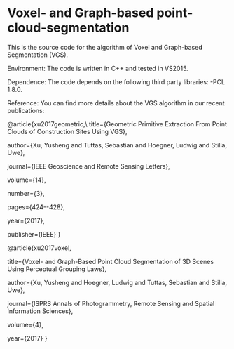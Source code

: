 # Voxel- and Graph-based point-cloud-segmentation
This is the source code for the algorithm of Voxel and Graph-based Segmentation (VGS).

Environment:
The code is written in C++ and tested in VS2015.

Dependence:
The code depends on the following third party libraries:
-PCL 1.8.0.

Reference:
You can find more details about the VGS algorithm in our recent publications:

@article{xu2017geometric,\\
  title={Geometric Primitive Extraction From Point Clouds of Construction Sites Using VGS},
  
  author={Xu, Yusheng and Tuttas, Sebastian and Hoegner, Ludwig and Stilla, Uwe},
  
  journal={IEEE Geoscience and Remote Sensing Letters},
  
  volume={14},
  
  number={3},
  
  pages={424--428},
  
  year={2017},
  
  publisher={IEEE}
}

@article{xu2017voxel,

  title={Voxel- and Graph-Based Point Cloud Segmentation of 3D Scenes Using Perceptual Grouping Laws},

  author={Xu, Yusheng and Hoegner, Ludwig and Tuttas, Sebastian and Stilla, Uwe},

  journal={ISPRS Annals of Photogrammetry, Remote Sensing and Spatial Information Sciences},
  
  volume={4},
  
  year={2017}
}
